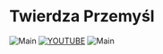# Twierdza Przemyśl

![Main](https://github.com/kamildyjak/Twierdza-Przemysl/blob/master/Forty-main.jpg)
[![YOUTUBE](https://img.youtube.com/vi/qr3hPOOl7hU/0.jpg)](https://www.youtube.com/watch?v=qr3hPOOl7hU)
![Main](https://github.com/kamildyjak/Twierdza-Przemysl/blob/master/Mapa.png)
